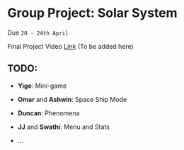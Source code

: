 # Group Project: Solar System

Due ```20 - 24th April```

Final Project Video [Link](https://www.google.com)
(To be added here)

## TODO: 

* **Yige**: Mini-game

* **Omar** and **Ashwin**: Space Ship Mode 

* **Duncan**: Phenomena 

* **JJ** and **Swathi**: Menu and Stats

* ... 
